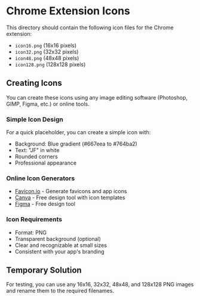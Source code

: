 # Chrome Extension Icons

This directory should contain the following icon files for the Chrome extension:

- `icon16.png` (16x16 pixels)
- `icon32.png` (32x32 pixels) 
- `icon48.png` (48x48 pixels)
- `icon128.png` (128x128 pixels)

## Creating Icons

You can create these icons using any image editing software (Photoshop, GIMP, Figma, etc.) or online tools.

### Simple Icon Design
For a quick placeholder, you can create a simple icon with:
- Background: Blue gradient (#667eea to #764ba2)
- Text: "JF" in white
- Rounded corners
- Professional appearance

### Online Icon Generators
- [Favicon.io](https://favicon.io/) - Generate favicons and app icons
- [Canva](https://canva.com/) - Free design tool with icon templates
- [Figma](https://figma.com/) - Free design tool

### Icon Requirements
- Format: PNG
- Transparent background (optional)
- Clear and recognizable at small sizes
- Consistent with your app's branding

## Temporary Solution
For testing, you can use any 16x16, 32x32, 48x48, and 128x128 PNG images and rename them to the required filenames. 